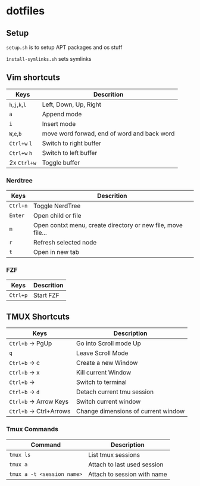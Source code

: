 # dotfiles

## Setup

`setup.sh` is to setup APT packages and os stuff

`ìnstall-symlinks.sh` sets symlinks

## Vim shortcuts

| Keys            | Descrition                                  |
| --------------- | ------------------------------------------- |
| `h`,`j`,`k`,`l` | Left, Down, Up, Right                       |
| `a`             | Append mode                                 |
| `i`             | Insert mode                                 |
| `W`,`e`,`b`     | move word forwad, end of word and back word |
| `Ctrl+w` `l`    | Switch to right buffer                      |
| `Ctrl+w` `h`    | Switch to left buffer                       |
| 2x `Ctrl+w`     | Toggle buffer                               |

### Nerdtree

| Keys     | Descrition                                                   |
| -------- | ------------------------------------------------------------ |
| `Ctrl+n` | Toggle NerdTree                                              |
| `Enter`  | Open child or file                                           |
| `m`      | Open contxt menu, create directory or new file, move file... |
| `r`      | Refresh selected node                                        |
| `t`      | Open in new tab                                              |

### FZF

| Keys     | Descrition |
| -------- | ---------- |
| `Ctrl+p` | Start FZF  |

## TMUX Shortcuts

| Keys            | Description                               |
| --------------- | ------------------------------------------|
| `Ctrl+b` -> PgUp| Go into Scroll mode Up                    |
| `q`             | Leave Scroll Mode                         |
| `Ctrl+b` -> c   | Create a new Window                       |
| `Ctrl+b` -> x   | Kill current Window                       |
| `Ctrl+b` -> <numb> | Switch to terminal <numb>              |
| `Ctrl+b` -> `d` | Detach current tmu session                |
| `Ctrl+b` -> Arrow Keys | Switch current window              |
| `Ctrl+b` -> Ctrl+Arrows | Change dimensions of current window |

### Tmux Commands

| Command         | Description                               |
| --------------- | ----------------------------------------- |
| `tmux ls`       | List tmux sessions                        |
| `tmux a`        | Attach to last used session               |
| `tmux a -t <session name>`| Attach to session with name     |

